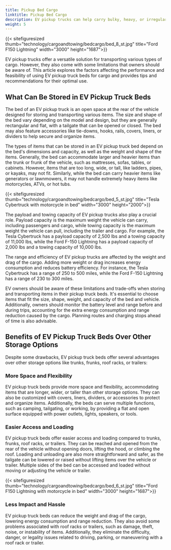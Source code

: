 ```yaml
---
title: Pickup Bed Cargo
linktitle: Pickup Bed Cargo
description: EV pickup trucks can help carry bulky, heavy, or irregularly shaped items such as furniture, appliances, tools, building materials, or sports gear.
weight: 5
---
```

<!-- markdownlint-disable MD033 -->

{{< sitefiguresized thumb="technology/cargoandtowing/bedcargo/bed_8_st.jpg" title="Ford F150 Lightning" width="3000" height="1687">}}

EV pickup trucks offer a versatile solution for transporting various types of cargo. However, they also come with some limitations that owners should be aware of. This article explores the factors affecting the performance and feasibility of using EV pickup truck beds for cargo and provides tips and recommendations for their optimal use.

## What Can Be Stored in EV Pickup Truck Beds

The bed of an EV pickup truck is an open space at the rear of the vehicle designed for storing and transporting various items. The size and shape of the bed vary depending on the model and design, but they are generally rectangular and flat, with a tailgate that can be opened or closed. The bed may also feature accessories like tie-downs, hooks, rails, covers, liners, or dividers to help secure and organize items.

The types of items that can be stored in an EV pickup truck bed depend on the bed's dimensions and capacity, as well as the weight and shape of the items. Generally, the bed can accommodate larger and heavier items than the trunk or frunk of the vehicle, such as mattresses, sofas, tables, or cabinets. However, items that are too long, wide, or tall, like ladders, pipes, or kayaks, may not fit. Similarly, while the bed can carry heavier items like generators or lawnmowers, it may not handle extremely heavy items like motorcycles, ATVs, or hot tubs.

{{< sitefiguresized thumb="technology/cargoandtowing/bedcargo/bed_5_st.jpg" title="Tesla Cybertruck with motorcycle in bed" width="3000" height="2000">}}

The payload and towing capacity of EV pickup trucks also play a crucial role. Payload capacity is the maximum weight the vehicle can carry, including passengers and cargo, while towing capacity is the maximum weight the vehicle can pull, including the trailer and cargo. For example, the Tesla Cybertruck has a payload capacity of 2,500 lbs and a towing capacity of 11,000 lbs, while the Ford F-150 Lightning has a payload capacity of 2,000 lbs and a towing capacity of 10,000 lbs.

The range and efficiency of EV pickup trucks are affected by the weight and drag of the cargo. Adding more weight or drag increases energy consumption and reduces battery efficiency. For instance, the Tesla Cybertruck has a range of 250 to 500 miles, while the Ford F-150 Lightning has a range of 230 to 300 miles.

EV owners should be aware of these limitations and trade-offs when storing and transporting items in their pickup truck beds. It's essential to choose items that fit the size, shape, weight, and capacity of the bed and vehicle. Additionally, owners should monitor the battery level and range before and during trips, accounting for the extra energy consumption and range reduction caused by the cargo. Planning routes and charging stops ahead of time is also advisable.

## Benefits of EV Pickup Truck Beds Over Other Storage Options

Despite some drawbacks, EV pickup truck beds offer several advantages over other storage options like trunks, frunks, roof racks, or trailers:

### More Space and Flexibility

EV pickup truck beds provide more space and flexibility, accommodating items that are longer, wider, or taller than other storage options. They can also be customized with covers, liners, dividers, or accessories to protect and organize items. Additionally, the beds can serve multiple functions, such as camping, tailgating, or working, by providing a flat and open surface equipped with power outlets, lights, speakers, or tools.

### Easier Access and Loading

EV pickup truck beds offer easier access and loading compared to trunks, frunks, roof racks, or trailers. They can be reached and opened from the rear of the vehicle without opening doors, lifting the hood, or climbing the roof. Loading and unloading are also more straightforward and safer, as the tailgate can be lowered or raised without lifting items over the vehicle or trailer. Multiple sides of the bed can be accessed and loaded without moving or adjusting the vehicle or trailer.

{{< sitefiguresized thumb="technology/cargoandtowing/bedcargo/bed_6_st.jpg" title="Ford F150 Lightning with motorcycle in bed" width="3000" height="1687">}}

### Less Impact and Hassle

EV pickup truck beds can reduce the weight and drag of the cargo, lowering energy consumption and range reduction. They also avoid some problems associated with roof racks or trailers, such as damage, theft, noise, or instability of items. Additionally, they eliminate the difficulty, danger, or legality issues related to driving, parking, or maneuvering with a roof rack or trailer.
